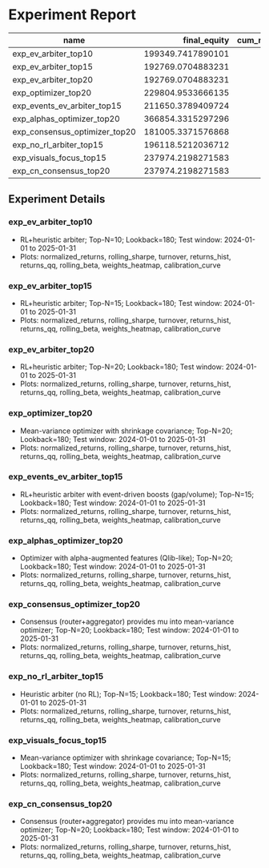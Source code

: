# Experiment Report

| name | final_equity | cum_return_% | sharpe | max_drawdown | trades |
|---|---:|---:|---:|---:|---:|
| exp_ev_arbiter_top10 | 199349.7417890101 | 99.35 | 1.8450521746 | -0.1352710352 | 1157 |
| exp_ev_arbiter_top15 | 192769.0704883231 | 92.77 | 1.9516731368 | -0.148545818 | 1167 |
| exp_ev_arbiter_top20 | 192769.0704883231 | 92.77 | 1.9516731368 | -0.148545818 | 1167 |
| exp_optimizer_top20 | 229804.9533666135 | 129.80 | 1.5786984246 | -0.1498903848 | 1342 |
| exp_events_ev_arbiter_top15 | 211650.3789409724 | 111.65 | 1.8727711841 | -0.1414070333 | 1228 |
| exp_alphas_optimizer_top20 | 366854.3315297296 | 266.85 | 1.9290251264 | -0.1338613288 | 1705 |
| exp_consensus_optimizer_top20 | 181005.3371576868 | 81.01 | 0.9188487297 | -0.2039371233 | 1704 |
| exp_no_rl_arbiter_top15 | 196118.5212036712 | 96.12 | 1.8131840544 | -0.1335216732 | 1166 |
| exp_visuals_focus_top15 | 237974.2198271583 | 137.97 | 1.5299686502 | -0.1571438752 | 988 |
| exp_cn_consensus_top20 | 237974.2198271583 | 137.97 | 1.5299686502 | -0.1571438752 | 988 |

## Experiment Details
### exp_ev_arbiter_top10
- RL+heuristic arbiter; Top-N=10; Lookback=180; Test window: 2024-01-01 to 2025-01-31
- Plots: normalized_returns, rolling_sharpe, turnover, returns_hist, returns_qq, rolling_beta, weights_heatmap, calibration_curve
### exp_ev_arbiter_top15
- RL+heuristic arbiter; Top-N=15; Lookback=180; Test window: 2024-01-01 to 2025-01-31
- Plots: normalized_returns, rolling_sharpe, turnover, returns_hist, returns_qq, rolling_beta, weights_heatmap, calibration_curve
### exp_ev_arbiter_top20
- RL+heuristic arbiter; Top-N=20; Lookback=180; Test window: 2024-01-01 to 2025-01-31
- Plots: normalized_returns, rolling_sharpe, turnover, returns_hist, returns_qq, rolling_beta, weights_heatmap, calibration_curve
### exp_optimizer_top20
- Mean-variance optimizer with shrinkage covariance; Top-N=20; Lookback=180; Test window: 2024-01-01 to 2025-01-31
- Plots: normalized_returns, rolling_sharpe, turnover, returns_hist, returns_qq, rolling_beta, weights_heatmap, calibration_curve
### exp_events_ev_arbiter_top15
- RL+heuristic arbiter with event-driven boosts (gap/volume); Top-N=15; Lookback=180; Test window: 2024-01-01 to 2025-01-31
- Plots: normalized_returns, rolling_sharpe, turnover, returns_hist, returns_qq, rolling_beta, weights_heatmap, calibration_curve
### exp_alphas_optimizer_top20
- Optimizer with alpha-augmented features (Qlib-like); Top-N=20; Lookback=180; Test window: 2024-01-01 to 2025-01-31
- Plots: normalized_returns, rolling_sharpe, turnover, returns_hist, returns_qq, rolling_beta, weights_heatmap, calibration_curve
### exp_consensus_optimizer_top20
- Consensus (router+aggregator) provides mu into mean-variance optimizer; Top-N=20; Lookback=180; Test window: 2024-01-01 to 2025-01-31
- Plots: normalized_returns, rolling_sharpe, turnover, returns_hist, returns_qq, rolling_beta, weights_heatmap, calibration_curve
### exp_no_rl_arbiter_top15
- Heuristic arbiter (no RL); Top-N=15; Lookback=180; Test window: 2024-01-01 to 2025-01-31
- Plots: normalized_returns, rolling_sharpe, turnover, returns_hist, returns_qq, rolling_beta, weights_heatmap, calibration_curve
### exp_visuals_focus_top15
- Mean-variance optimizer with shrinkage covariance; Top-N=15; Lookback=180; Test window: 2024-01-01 to 2025-01-31
- Plots: normalized_returns, rolling_sharpe, turnover, returns_hist, returns_qq, rolling_beta, weights_heatmap, calibration_curve
### exp_cn_consensus_top20
- Consensus (router+aggregator) provides mu into mean-variance optimizer; Top-N=20; Lookback=180; Test window: 2024-01-01 to 2025-01-31
- Plots: normalized_returns, rolling_sharpe, turnover, returns_hist, returns_qq, rolling_beta, weights_heatmap, calibration_curve